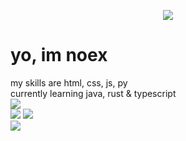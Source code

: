 <p align="center">
    <img src="https://komarev.com/ghpvc/?username=noeltheskid&color=green">
    <br>
    <h1>yo, im noex</h1>
    <a>my skills are html, css, js, py</a>
    <br>
    <a>currently learning java, rust & typescript</a>
    <br>
    <img src="https://discord.c99.nl/widget/theme-4/518062226079350786.png" />
    <br>
    <img src="https://github-readme-stats.vercel.app/api/top-langs/?username=noeltheskid&layout=compact&theme=omni">
    <img src="https://github-readme-stats.vercel.app/api/?username=noeltheskid&title_color=4F8CC9&text_color=9f9f9f&show_icons=true&bg_color=00000000&hide_border=true&icon_color=4F8CC9&hide_title=true&count_private=true"/>
    <br>
    <img src="https://github-profile-trophy.vercel.app/?username=noeltheskid&theme=nord&margin-w=15&margin-h=1&column=6" />
</p>

